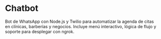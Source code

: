 # Chatbot
 Bot de WhatsApp con Node.js y Twilio para automatizar la agenda de citas en clínicas, barberías y negocios. Incluye menú interactivo, lógica de flujo y soporte para desplegar con ngrok.
